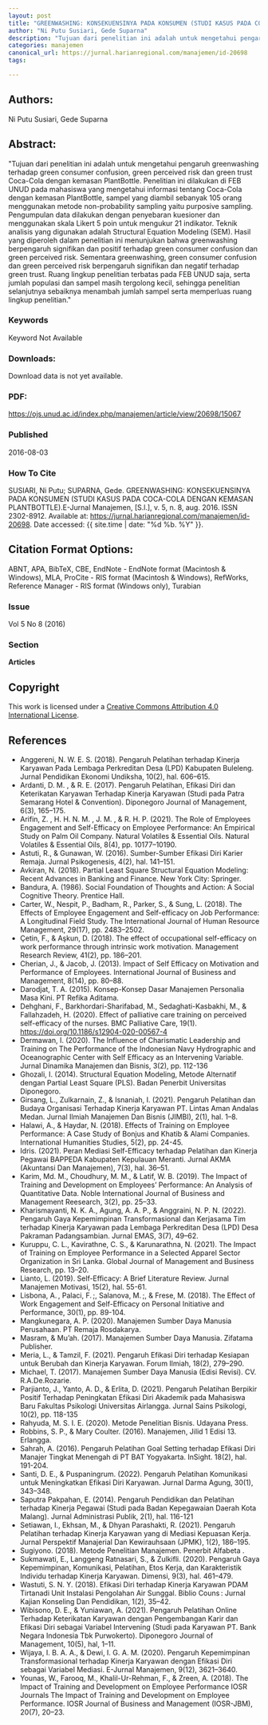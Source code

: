 ```yaml
---
layout: post
title: "GREENWASHING: KONSEKUENSINYA PADA KONSUMEN (STUDI KASUS PADA COCA-COLA DENGAN KEMASAN PLANTBOTTLE)"
author: "Ni Putu Susiari, Gede Suparna"
description: "Tujuan dari penelitian ini adalah untuk mengetahui pengaruh greenwashing terhadap green consumer confusion green perceived risk dan green trust CocaCola dengan kemasan"
categories: manajemen
canonical_url: https://jurnal.harianregional.com/manajemen/id-20698
tags:

---
```


## Authors:
Ni Putu Susiari, Gede Suparna

## Abstract:
"Tujuan dari penelitian ini adalah untuk mengetahui pengaruh greenwashing terhadap green consumer confusion, green perceived risk dan green trust Coca-Cola dengan kemasan PlantBottle. Penelitian ini dilakukan di FEB UNUD pada mahasiswa yang mengetahui informasi tentang Coca-Cola dengan kemasan PlantBottle, sampel yang diambil sebanyak 105 orang menggunakan metode non-probability sampling yaitu purposive sampling. Pengumpulan data dilakukan dengan penyebaran kuesioner dan menggunakan skala Likert 5 poin untuk mengukur 21 indikator. Teknik analisis yang digunakan adalah Structural Equation Modeling (SEM). Hasil yang diperoleh dalam penelitian ini menunjukan bahwa greenwashing berpengaruh signifikan dan positif terhadap green consumer confusion dan green perceived risk. Sementara greenwashing, green consumer confusion dan green perceived risk berpengaruh signifikan dan negatif terhadap green trust. Ruang lingkup penelitian terbatas pada FEB UNUD saja, serta jumlah populasi dan sampel masih tergolong kecil, sehingga penelitian selanjutnya sebaiknya menambah jumlah sampel serta memperluas ruang lingkup penelitian."

### Keywords
Keyword Not Available

### Downloads:
Download data is not yet available.

### PDF:
https://ojs.unud.ac.id/index.php/manajemen/article/view/20698/15067

### Published
2016-08-03

### How To Cite
SUSIARI, Ni Putu; SUPARNA, Gede.  GREENWASHING: KONSEKUENSINYA PADA KONSUMEN (STUDI KASUS PADA COCA-COLA DENGAN KEMASAN PLANTBOTTLE).E-Jurnal Manajemen, [S.l.], v. 5, n. 8, aug. 2016. ISSN 2302-8912. Available at: <https://jurnal.harianregional.com/manajemen/id-20698>. Date accessed: {{ site.time | date: "%d %b. %Y" }}.

## Citation Format Options:
ABNT, APA, BibTeX, CBE, EndNote - EndNote format (Macintosh & Windows), MLA, ProCite - RIS format (Macintosh & Windows), RefWorks, Reference Manager - RIS format (Windows only), Turabian

### Issue
Vol 5 No 8 (2016)

### Section 
**Articles**

## Copyright
This work is licensed under a <a href="http://creativecommons.org/licenses/by/4.0/" rel="nofollow">Creative Commons Attribution 4.0 International License</a>.

## References
- Anggereni, N. W. E. S. (2018). Pengaruh Pelatihan terhadap Kinerja Karyawan Pada Lembaga Perkreditan Desa (LPD) Kabupaten Buleleng. Jurnal Pendidikan Ekonomi Undiksha, 10(2), hal. 606–615.
- Ardanti, D. M. , & R. E. (2017). Pengaruh Pelatihan, Efikasi Diri dan Keterikatan Karyawan Terhadap Kinerja Karyawan (Studi pada Patra Semarang Hotel & Convention). Diponegoro Journal of Management, 6(3), 165–175.
- Arifin, Z. , H. H. N. M. , J. M. , & R. H. P. (2021). The Role of Employees Engagement and Self-Efficacy on Employee Performance: An Empirical Study on Palm Oil Company. Natural Volatiles & Essential Oils. Natural Volatiles & Essential Oils, 8(4), pp. 10177–10190.
- Astuti, R., & Gunawan, W. (2016). Sumber-Sumber Efikasi Diri Karier Remaja. Jurnal Psikogenesis, 4(2), hal. 141–151.
- Avkiran, N. (2018). Partial Least Square Structural Equation Modeling: Recent Advances in Banking and Finance. New York City: Springer.
- Bandura, A. (1986). Social Foundation of Thoughts and Action: A Social Cognitive Theory. Prentice Hall.
- Carter, W., Nespit, P., Badham, R., Parker, S., & Sung, L. (2018). The Effects of Employee Engagement and Self-efficacy on Job Performance: A Longitudinal Field Study. The International Journal of Human Resource Management, 29(17), pp. 2483–2502.
- Çetin, F., & Aşkun, D. (2018). The effect of occupational self-efficacy on work performance through intrinsic work motivation. Management Research Review, 41(2), pp. 186–201.
- Cherian, J., & Jacob, J. (2013). Impact of Self Efficacy on Motivation and Performance of Employees. International Journal of Business and Management, 8(14), pp. 80–88.
- Darodjat, T. A. (2015). Konsep-Konsep Dasar Manajemen Personalia Masa Kini. PT Refika Aditama.
- Dehghani, F., Barkhordari-Sharifabad, M., Sedaghati-Kasbakhi, M., & Fallahzadeh, H. (2020). Effect of palliative care training on perceived self-efficacy of the nurses. BMC Palliative Care, 19(1). https://doi.org/10.1186/s12904-020-00567-4
- Dermawan, I. (2020). The Influence of Charismatic Leadership and Training on The Performance of the Indonesian Navy Hydrographic and Oceanographic Center with Self Efficacy as an Intervening Variable. Jurnal Dinamika Manajemen dan Bisnis, 3(2), pp. 112-136
- Ghozali, I. (2014). Structural Equation Modeling, Metode Alternatif dengan Partial Least Square (PLS). Badan Penerbit Universitas Diponegoro.
- Girsang, L., Zulkarnain, Z., & Isnaniah, I. (2021). Pengaruh Pelatihan dan Budaya Organisasi Terhadap Kinerja Karyawan PT. Lintas Aman Andalas Medan. Jurnal Ilmiah Manajemen Dan Bisnis (JIMBI), 2(1), hal. 1–8.
- Halawi, A., & Haydar, N. (2018). Effects of Training on Employee Performance: A Case Study of Bonjus and Khatib & Alami Companies. International Humanities Studies, 5(2), pp. 24-45.
- Idris. (2021). Peran Mediasi Self-Efficacy terhadap Pelatihan dan Kinerja Pegawai BAPPEDA Kabupaten Kepulauan Meranti. Jurnal AKMA (Akuntansi Dan Manajemen), 7(3), hal. 36–51.
- Karim, Md. M., Choudhury, M. M., & Latif, W. B. (2019). The Impact of Training and Development on Employees’ Performance: An Analysis of Quantitative Data. Noble International Journal of Business and Management Reesearch, 3(2), pp. 25–33.
- Kharismayanti, N. K. A., Agung, A. A. P., & Anggraini, N. P. N. (2022). Pengaruh Gaya Kepemimpinan Transformasional dan Kerjasama Tim terhadap Kinerja Karyawan pada Lembaga Perkreditan Desa (LPD) Desa Pakraman Padangsambian. Jurnal EMAS, 3(7), 49–62.
- Kuruppu, C. L., Kavirathne, C. S., & Karunarathna, N. (2021). The Impact of Training on Employee Performance in a Selected Apparel Sector Organization in Sri Lanka. Global Journal of Management and Business Research, pp. 13–20.
- Lianto, L. (2019). Self-Efficacy: A Brief Literature Review. Jurnal Manajemen Motivasi, 15(2), hal. 55-61.
- Lisbona, A. , Palaci, F. ;, Salanova, M. ;, & Frese, M. (2018). The Effect of Work Engagement and Self-Efficacy on Personal Initiative and Performance, 30(1), pp. 89-104.
- Mangkunegara, A. P. (2020). Manajemen Sumber Daya Manusia Perusahaan. PT Remaja Rosdakarya.
- Masram, & Mu’ah. (2017). Manajemen Sumber Daya Manusia. Zifatama Publisher.
- Meria, L., & Tamzil, F. (2021). Pengaruh Efikasi Diri terhadap Kesiapan untuk Berubah dan Kinerja Karyawan. Forum Ilmiah, 18(2), 279–290.
- Michael, T. (2017). Manajemen Sumber Daya Manusia (Edisi Revisi). CV. R.A.De.Rozarie.
- Parjianto, J., Yanto, A. D., & Erlita, D. (2021). Pengaruh Pelatihan Berpikir Positif Terhadap Peningkatan Efikasi Diri Akademik pada Mahasiswa Baru Fakultas Psikologi Universitas Airlangga. Jurnal Sains Psikologi, 10(2), pp. 118-135
- Rahyuda, M. S. I. E. (2020). Metode Penelitian Bisnis. Udayana Press.
- Robbins, S. P., & Mary Coulter. (2016). Manajemen, Jilid 1 Edisi 13. Erlangga.
- Sahrah, A. (2016). Pengaruh Pelatihan Goal Setting terhadap Efikasi Diri Manajer Tingkat Menengah di PT BAT Yogyakarta. InSight. 18(2), hal. 191-204.
- Santi, D. E., & Puspaningrum. (2022). Pengaruh Pelatihan Komunikasi untuk Meningkatkan Efikasi Diri Karyawan. Jurnal Darma Agung, 30(1), 343–348.
- Saputra Pakpahan, E. (2014). Pengaruh Pendidikan dan Pelatihan terhadap Kinerja Pegawai (Studi pada Badan Kepegawaian Daerah Kota Malang). Jurnal Administrasi Publik, 2(1), hal. 116-121
- Setiawan, I., Ekhsan, M., & Dhyan Parashakti, R. (2021). Pengaruh Pelatihan terhadap Kinerja Karyawan yang di Mediasi Kepuasan Kerja. Jurnal Perspektif Manajerial Dan Kewirauhsaan (JPMK), 1(2), 186–195.
- Sugiyono. (2018). Metode Penelitian Manajemen. Penerbit Alfabeta .
- Sukmawati, E., Langgeng Ratnasari, S., & Zulkifli. (2020). Pengaruh Gaya Kepemimpinan, Komunikasi, Pelatihan, Etos Kerja, dan Karakteristik Individu terhadap Kinerja Karyawan. Dimensi, 9(3), hal. 461–479.
- Wastuti, S. N. Y. (2018). Efikasi Diri terhadap Kinerja Karyawan PDAM Tirtanadi Unit Instalasi Pengolahan Air Sunggal. Biblio Couns : Jurnal Kajian Konseling Dan Pendidikan, 1(2), 35–42.
- Wibisono, D. E., & Yuniawan, A. (2021). Pengaruh Pelatihan Online Terhadap Keterikatan Karyawan dengan Pengembangan Karir dan Efikasi Diri sebagai Variabel Intervening (Studi pada Karyawan PT. Bank Negara Indonesia Tbk Purwokerto). Diponegoro Journal of Management, 10(5), hal, 1–11.
- Wijaya, I. B. A. A., & Dewi, I. G. A. M. (2020). Pengaruh Kepemimpinan Transformasional terhadap Kinerja Karyawan dengan Efikasi Diri sebagai Variabel Mediasi. E-Jurnal Manajemen, 9(12), 3621–3640.
- Younas, W., Farooq, M., Khalil-Ur-Rehman, F., & Zreen, A. (2018). The Impact of Training and Development on Employee Performance IOSR Journals The Impact of Training and Development on Employee Performance. IOSR Journal of Business and Management (IOSR-JBM), 20(7), 20–23.

